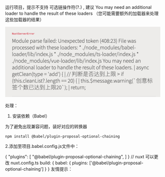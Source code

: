 运行项目，提示不支持 可选链操作符(?.) , 建议 You may need an additional loader to handle the result of these loaders （您可能需要额外的加载器来处理这些加载器的结果）

![alt text](./images/可选链.png)

处理：

1. 安装依赖（Babel）

为了避免出现兼容问题，装好对应的转换器
```
npm install @babel/plugin-proposal-optional-chaining
```
2.添加至项目.babel.config.js文件中：

{
  "plugins": [
    "@babel/plugin-proposal-optional-chaining",
 ]
}
// nuxt 可以更改 nuxt.config.ts
build: {
    babel: {
        plugins: ['@babel/plugin-proposal-optional-chaining']
    }
}
友情提示：<template>中暂时还不支持可选链语法

nuxt项目也可以直接在 nuxt.config.ts 项目中添加更改
……
build: {
    // 兼容可选链操作符
    babel: {
        plugins: [
            "@babel/plugin-proposal-optional-chaining"
        ]
    }
}


3.实际中的示例

全局函数

export default function useOptionChain(target) {

    return new Proxy(target, {
        get:  (target, propKey)=> {
            const proKeyArr = propKey.split('?.')
            return  proKeyArr.reduce((a,b)=>a?.[b],target)
        }
    })
}
使用

<template>
  <div id="app">
 //保留可选链的写法，更直观的展示，想要拿数组的元素直接取下标的数字即可，不需要 []
    <h1 v-if="useOptionChain(arr)['0?.obj?.a?.b']">数组对象</h1>
    <h1 v-if="useOptionChain(obj)['arr?.0?.a']">对象数组</h1>
  </div>
</template>

<script>
//引入函数
import useOptionChain from "@/utils";

export default {
  name: "App",
  components: {},
  data() {
    return {
      arr: [
        {
          obj: {
            a: {
              b: "数组对象",
            },
          },
        },
      ],
      obj: {
        arr: [
          {
            a: "对象数组",
          },
        ],
      },
    };
  },
  methods: {
    useOptionChain,
  },
};
</script>
参考链接：https://www.jianshu.com/p/8e8668822a3a